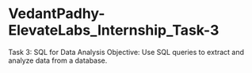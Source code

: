 # VedantPadhy-ElevateLabs_Internship_Task-3
Task 3: SQL for Data Analysis Objective: Use SQL queries to extract and analyze data from a database. 
